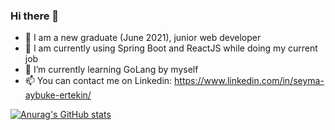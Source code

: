 ### Hi there 👋

- 👩 I am a new graduate (June 2021), junior web developer
- 🔭 I am currently using Spring Boot and ReactJS while doing my current job 
- 🌱 I’m currently learning GoLang by myself
- 📫 You can contact me on Linkedin: https://www.linkedin.com/in/seyma-aybuke-ertekin/


[![Anurag's GitHub stats](https://github-readme-stats.vercel.app/api?username=aybukeertekin)](https://github.com/anuraghazra/github-readme-stats)
